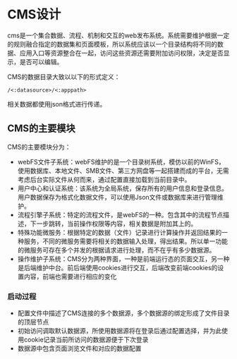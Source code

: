 # CMS设计
cms是一个集合数据、流程、机制和交互的web发布系统。系统需要维护根据一定的规则融合指定的数据集和页面模板，所以系统应该以一个目录结构将不同的数据、应用入口等资源整合在一起，访问这些资源还需要附加访问权限，决定是否显示，是否可以编辑。

CMS的数据目录大致以以下的形式定义：
```shell
/<:datasource>/<:apppath>
```
相关数据都使用json格式进行传递。

## CMS的主要模块
CMS的主要模块分为：
- webFS文件子系统：webFS维护的是一个目录树系统，模仿以前的WinFS，使用数据库、本地文件、SMB文件、第三方网盘等一起搭建而成的平台，无需考虑后台实际文件从何而来，通过配置直接加载到当前目录中。
- 用户中心和认证系统：该系统为全局系统，保存所有的用户信息和登录信息。用户数据保存为格式化数据文件，可以使用Json文件或数据库来进行管理维护。
- 流程引擎子系统：特定的流程文件，是webFS的一种。包含其中的流程节点描述，下一步跳转，当前操作权限等内容，相关数据是附加其上的。
- 特殊功能微服务：根据特定的数据（文件）记录进行计算操作并返回结果的一种服务，不同的微服务需要将相关的数据输入处理，得出结果。所以单一功能的微服务可存在多个并发的根据请求进行处理，而不在乎有多少数据源。
- 操作维护子系统：CMS分为两种界面，一种是前端运行态的页面交互，另一种是后端维护中台。前后端使用cookies进行交互，后端改变前端cookies的设置内容，前端也需要进行相应的变化

### 启动过程
- 配置文件中描述了CMS连接的多个数据源，多个数据源的绑定形成了文件目录的顶层节点
- 初始访问调取默认数据源，所使用数据源将在登录后通过配置选择，并为此使用cookie记录当前所访问的数据源便于下次登录
- 数据源中包含页面浏览文件和对应的数据配置
